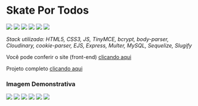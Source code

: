 # Skate Por Todos

  <img src="https://github.com/mchjohn/blog_news_skate/blob/master/imgs/folder1.png" />

  <img src="https://github.com/mchjohn/blog_news_skate/blob/master/imgs/folder2.png" />

  <img src="https://github.com/mchjohn/blog_news_skate/blob/master/imgs/folder3.png" />

  <img src="https://github.com/mchjohn/blog_news_skate/blob/master/imgs/folder4.png" />

  <img src="https://github.com/mchjohn/blog_news_skate/blob/master/imgs/folder5.png" />

  <img src="https://github.com/mchjohn/blog_news_skate/blob/master/imgs/folder6.png" />

_Stack utilizada: HTML5, CSS3, JS, TinyMCE, bcrypt, body-parser, Cloudinary, cookie-parser, EJS, Express, Multer, MySQL, Sequelize, Slugify_

Você pode conferir o site (front-end) [clicando aqui](https://mchjohn.github.io/blog_news_skate/)

Projeto completo [clicando aqui](https://github.com/mchjohn/skate-for-all)

### Imagem Demonstrativa

  <img src="https://github.com/mchjohn/blog_news_skate/blob/master/screenshots/Screenshot_1.png" />
  
  <img src="https://github.com/mchjohn/blog_news_skate/blob/master/screenshots/Screenshot_2.png" />

  <img src="https://github.com/mchjohn/blog_news_skate/blob/master/screenshots/Screenshot_3.png" />

  <img src="https://github.com/mchjohn/blog_news_skate/blob/master/screenshots/Screenshot_4.png" />

  <img src="https://github.com/mchjohn/blog_news_skate/blob/master/screenshots/Screenshot_5.png" />

  <img src="https://github.com/mchjohn/blog_news_skate/blob/master/screenshots/Screenshot_6.png" />
